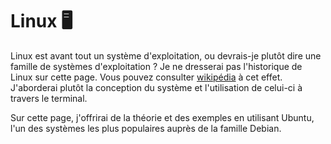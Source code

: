 # Linux 🖥️

Linux est avant tout un système d'exploitation, ou devrais-je plutôt dire une famille de systèmes d'exploitation ? Je ne dresserai pas l'historique de Linux sur cette page. Vous pouvez consulter [wikipédia](https://fr.wikipedia.org/wiki/Linux) à cet effet. J'aborderai plutôt la conception du système et l'utilisation de celui-ci à travers le terminal.

Sur cette page, j'offrirai de la théorie et des exemples en utilisant Ubuntu, l'un des systèmes les plus populaires auprès de la famille Debian.

